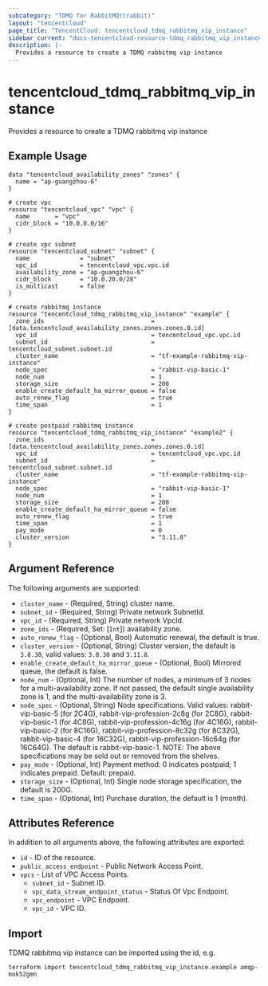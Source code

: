 ```yaml
---
subcategory: "TDMQ for RabbitMQ(trabbit)"
layout: "tencentcloud"
page_title: "TencentCloud: tencentcloud_tdmq_rabbitmq_vip_instance"
sidebar_current: "docs-tencentcloud-resource-tdmq_rabbitmq_vip_instance"
description: |-
  Provides a resource to create a TDMQ rabbitmq vip instance
---
```


# tencentcloud_tdmq_rabbitmq_vip_instance

Provides a resource to create a TDMQ rabbitmq vip instance

## Example Usage

```hcl
data "tencentcloud_availability_zones" "zones" {
  name = "ap-guangzhou-6"
}

# create vpc
resource "tencentcloud_vpc" "vpc" {
  name       = "vpc"
  cidr_block = "10.0.0.0/16"
}

# create vpc subnet
resource "tencentcloud_subnet" "subnet" {
  name              = "subnet"
  vpc_id            = tencentcloud_vpc.vpc.id
  availability_zone = "ap-guangzhou-6"
  cidr_block        = "10.0.20.0/28"
  is_multicast      = false
}

# create rabbitmq instance
resource "tencentcloud_tdmq_rabbitmq_vip_instance" "example" {
  zone_ids                              = [data.tencentcloud_availability_zones.zones.zones.0.id]
  vpc_id                                = tencentcloud_vpc.vpc.id
  subnet_id                             = tencentcloud_subnet.subnet.id
  cluster_name                          = "tf-example-rabbitmq-vip-instance"
  node_spec                             = "rabbit-vip-basic-1"
  node_num                              = 1
  storage_size                          = 200
  enable_create_default_ha_mirror_queue = false
  auto_renew_flag                       = true
  time_span                             = 1
}

# create postpaid rabbitmq instance
resource "tencentcloud_tdmq_rabbitmq_vip_instance" "example2" {
  zone_ids                              = [data.tencentcloud_availability_zones.zones.zones.0.id]
  vpc_id                                = tencentcloud_vpc.vpc.id
  subnet_id                             = tencentcloud_subnet.subnet.id
  cluster_name                          = "tf-example-rabbitmq-vip-instance"
  node_spec                             = "rabbit-vip-basic-1"
  node_num                              = 1
  storage_size                          = 200
  enable_create_default_ha_mirror_queue = false
  auto_renew_flag                       = true
  time_span                             = 1
  pay_mode                              = 0
  cluster_version                       = "3.11.8"
}
```

## Argument Reference

The following arguments are supported:

* `cluster_name` - (Required, String) cluster name.
* `subnet_id` - (Required, String) Private network SubnetId.
* `vpc_id` - (Required, String) Private network VpcId.
* `zone_ids` - (Required, Set: [`Int`]) availability zone.
* `auto_renew_flag` - (Optional, Bool) Automatic renewal, the default is true.
* `cluster_version` - (Optional, String) Cluster version, the default is `3.8.30`, valid values: `3.8.30` and `3.11.8`.
* `enable_create_default_ha_mirror_queue` - (Optional, Bool) Mirrored queue, the default is false.
* `node_num` - (Optional, Int) The number of nodes, a minimum of 3 nodes for a multi-availability zone. If not passed, the default single availability zone is 1, and the multi-availability zone is 3.
* `node_spec` - (Optional, String) Node specifications. Valid values: rabbit-vip-basic-5 (for 2C4G), rabbit-vip-profession-2c8g (for 2C8G), rabbit-vip-basic-1 (for 4C8G), rabbit-vip-profession-4c16g (for 4C16G), rabbit-vip-basic-2 (for 8C16G), rabbit-vip-profession-8c32g (for 8C32G), rabbit-vip-basic-4 (for 16C32G), rabbit-vip-profession-16c64g (for 16C64G). The default is rabbit-vip-basic-1. NOTE: The above specifications may be sold out or removed from the shelves.
* `pay_mode` - (Optional, Int) Payment method: 0 indicates postpaid; 1 indicates prepaid. Default: prepaid.
* `storage_size` - (Optional, Int) Single node storage specification, the default is 200G.
* `time_span` - (Optional, Int) Purchase duration, the default is 1 (month).

## Attributes Reference

In addition to all arguments above, the following attributes are exported:

* `id` - ID of the resource.
* `public_access_endpoint` - Public Network Access Point.
* `vpcs` - List of VPC Access Points.
  * `subnet_id` - Subnet ID.
  * `vpc_data_stream_endpoint_status` - Status Of Vpc Endpoint.
  * `vpc_endpoint` - VPC Endpoint.
  * `vpc_id` - VPC ID.


## Import

TDMQ rabbitmq vip instance can be imported using the id, e.g.

```
terraform import tencentcloud_tdmq_rabbitmq_vip_instance.example amqp-mok52gmn
```

